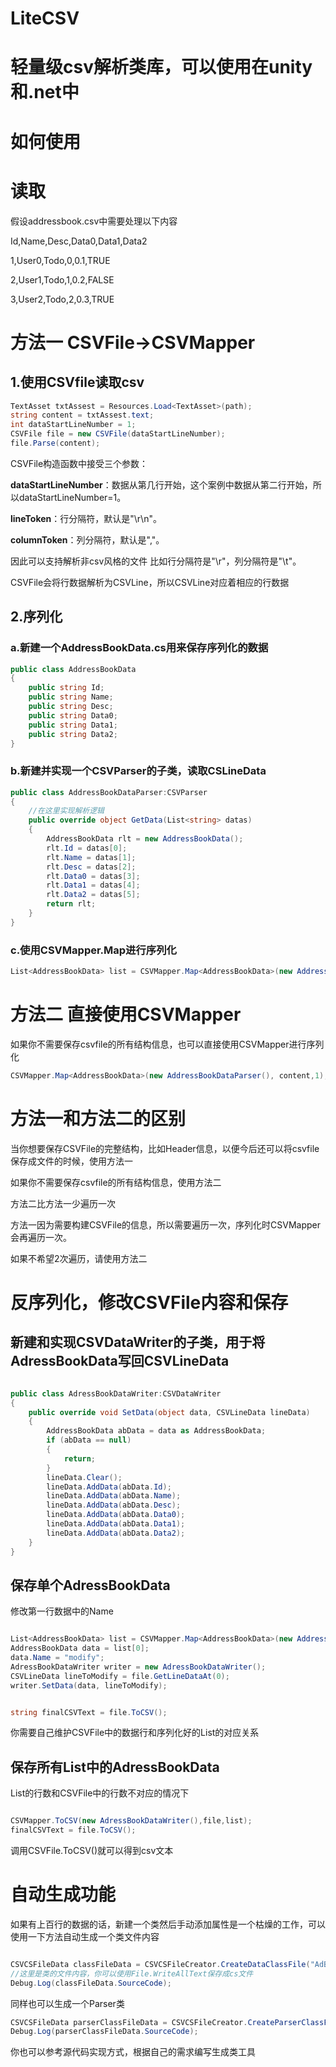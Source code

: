 # LiteCSV
轻量级csv解析类库，可以使用在unity和.net中
=====
# 如何使用

# 读取
假设addressbook.csv中需要处理以下内容

Id,Name,Desc,Data0,Data1,Data2

1,User0,Todo,0,0.1,TRUE

2,User1,Todo,1,0.2,FALSE

3,User2,Todo,2,0.3,TRUE

# 方法一 CSVFile->CSVMapper

## 1.使用CSVfile读取csv
```csharp
TextAsset txtAssest = Resources.Load<TextAsset>(path);
string content = txtAssest.text;
int dataStartLineNumber = 1;
CSVFile file = new CSVFile(dataStartLineNumber);
file.Parse(content);
```

CSVFile构造函数中接受三个参数：


**dataStartLineNumber**：数据从第几行开始，这个案例中数据从第二行开始，所以dataStartLineNumber=1。

**lineToken**：行分隔符，默认是"\r\n"。

**columnToken**：列分隔符，默认是","。


因此可以支持解析非csv风格的文件
比如行分隔符是"\r"，列分隔符是"\t"。

CSVFile会将行数据解析为CSVLine，所以CSVLine对应着相应的行数据

## 2.序列化

### a.新建一个AddressBookData.cs用来保存序列化的数据
```csharp
public class AddressBookData
{
    public string Id;
    public string Name;
    public string Desc;
    public string Data0;
    public string Data1;
    public string Data2;
}
```
### b.新建并实现一个CSVParser的子类，读取CSLineData
```csharp
public class AddressBookDataParser:CSVParser
{
    //在这里实现解析逻辑
    public override object GetData(List<string> datas)
    {
        AddressBookData rlt = new AddressBookData();
        rlt.Id = datas[0];
        rlt.Name = datas[1];
        rlt.Desc = datas[2];
        rlt.Data0 = datas[3];
        rlt.Data1 = datas[4];
        rlt.Data2 = datas[5];
        return rlt;
    }
}
```

### c.使用CSVMapper.Map进行序列化

```csharp
List<AddressBookData> list = CSVMapper.Map<AddressBookData>(new AddressBookDataParser(), file);
```

# 方法二 直接使用CSVMapper

如果你不需要保存csvfile的所有结构信息，也可以直接使用CSVMapper进行序列化

```csharp
CSVMapper.Map<AddressBookData>(new AddressBookDataParser(), content,1);
```

# 方法一和方法二的区别
当你想要保存CSVFile的完整结构，比如Header信息，以便今后还可以将csvfile保存成文件的时候，使用方法一

如果你不需要保存csvfile的所有结构信息，使用方法二

方法二比方法一少遍历一次

方法一因为需要构建CSVFile的信息，所以需要遍历一次，序列化时CSVMapper会再遍历一次。

如果不希望2次遍历，请使用方法二

# 反序列化，修改CSVFile内容和保存

## 新建和实现CSVDataWriter的子类，用于将AdressBookData写回CSVLineData

```csharp

public class AdressBookDataWriter:CSVDataWriter
{
    public override void SetData(object data, CSVLineData lineData)
    {
        AddressBookData abData = data as AddressBookData;
        if (abData == null)
        {
            return;
        }
        lineData.Clear();
        lineData.AddData(abData.Id);
        lineData.AddData(abData.Name);
        lineData.AddData(abData.Desc);
        lineData.AddData(abData.Data0);
        lineData.AddData(abData.Data1);
        lineData.AddData(abData.Data2);
    }
}

```

## 保存单个AdressBookData

修改第一行数据中的Name

```csharp

List<AddressBookData> list = CSVMapper.Map<AddressBookData>(new AddressBookDataParser(), file);
AddressBookData data = list[0];
data.Name = "modify";
AdressBookDataWriter writer = new AdressBookDataWriter();
CSVLineData lineToModify = file.GetLineDataAt(0);
writer.SetData(data, lineToModify);


string finalCSVText = file.ToCSV();

```

你需要自己维护CSVFile中的数据行和序列化好的List<AddressBookData>的对应关系

## 保存所有List中的AdressBookData

List的行数和CSVFile中的行数不对应的情况下

```csharp

CSVMapper.ToCSV(new AdressBookDataWriter(),file,list);
finalCSVText = file.ToCSV();

```

调用CSVFile.ToCSV()就可以得到csv文本

# 自动生成功能

如果有上百行的数据的话，新建一个类然后手动添加属性是一个枯燥的工作，可以使用一下方法自动生成一个类文件内容


```csharp

CSVCSFileData classFileData = CSVCSFileCreator.CreateDataClassFile("AdBbookData", file.GetHeaderAt(0));
//这里是类的文件内容，你可以使用File.WriteAllText保存成cs文件
Debug.Log(classFileData.SourceCode);

```

同样也可以生成一个Parser类
```csharp
CSVCSFileData parserClassFileData = CSVCSFileCreator.CreateParserClassFile("AdBbookData", file);
Debug.Log(parserClassFileData.SourceCode);
```

你也可以参考源代码实现方式，根据自己的需求编写生成类工具

